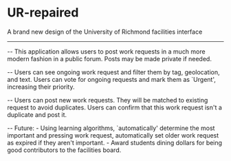 # UR-repaired
A brand new design of the University of Richmond facilities interface

<hr>

-- This application allows users to post work requests in a much more modern fashion
in a public forum. Posts may be made private if needed.

-- Users can see ongoing work request and filter them by tag, geolocation, and text.
	Users can vote for ongoing requests and mark them as `Urgent', increasing their priority.

-- Users can post new work requests. They will be matched to existing request to avoid
	duplicates. Users can confirm that this work request isn't a duplicate and post it. 
	
-- Future:
	- Using learning algorithms, `automatically' determine the most important and
		pressing work request, automatically set older work request as expired if they aren't
		important.
	- Award students dining dollars for being good contributors to the facilities board.
